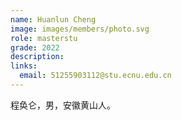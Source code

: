 ```yaml
---
name: Huanlun Cheng
image: images/members/photo.svg
role: masterstu
grade: 2022
description: 
links:
  email: 51255903112@stu.ecnu.edu.cn
---
```


程奂仑，男，安徽黄山人。